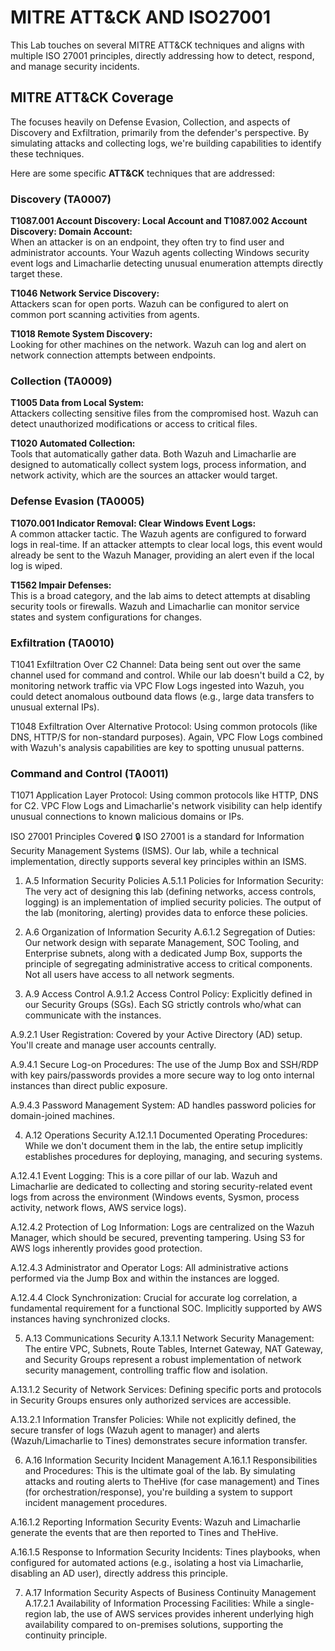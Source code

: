 # MITRE ATT&CK AND ISO27001 
This Lab touches on several MITRE ATT&CK techniques and aligns with multiple ISO 27001 principles, directly addressing how to detect, respond, and manage security incidents.

## MITRE ATT&CK Coverage
The focuses heavily on Defense Evasion, Collection, and aspects of Discovery and Exfiltration, primarily from the defender's perspective. By simulating attacks and collecting logs, we're building capabilities to identify these techniques.

Here are some specific **ATT&CK** techniques that are addressed:

### Discovery (TA0007)
**T1087.001 Account Discovery: Local Account and T1087.002 Account Discovery: Domain Account:**      
When an attacker is on an endpoint, they often try to find user and administrator accounts. Your Wazuh agents collecting Windows security event logs and Limacharlie detecting unusual enumeration attempts directly target these.

**T1046 Network Service Discovery:**     
Attackers scan for open ports. Wazuh can be configured to alert on common port scanning activities from agents.

**T1018 Remote System Discovery:**     
Looking for other machines on the network. Wazuh can log and alert on network connection attempts between endpoints.

### Collection (TA0009)
**T1005 Data from Local System:**    
Attackers collecting sensitive files from the compromised host. Wazuh can detect unauthorized modifications or access to critical files.

**T1020 Automated Collection:**         
Tools that automatically gather data. Both Wazuh and Limacharlie are designed to automatically collect system logs, process information, and network activity, which are the sources an attacker would target.

### Defense Evasion (TA0005)
**T1070.001 Indicator Removal: Clear Windows Event Logs:**      
A common attacker tactic. The Wazuh agents are configured to forward logs in real-time. If an attacker attempts to clear local logs, this event would already be sent to the Wazuh Manager, providing an alert even if the local log is wiped.

**T1562 Impair Defenses:**     
This is a broad category, and the lab aims to detect attempts at disabling security tools or firewalls. Wazuh and Limacharlie can monitor service states and system configurations for changes.

### Exfiltration (TA0010)
T1041 Exfiltration Over C2 Channel: Data being sent out over the same channel used for command and control. While our lab doesn't build a C2, by monitoring network traffic via VPC Flow Logs ingested into Wazuh, you could detect anomalous outbound data flows (e.g., large data transfers to unusual external IPs).

T1048 Exfiltration Over Alternative Protocol: Using common protocols (like DNS, HTTP/S for non-standard purposes). Again, VPC Flow Logs combined with Wazuh's analysis capabilities are key to spotting unusual patterns.

### Command and Control (TA0011)
T1071 Application Layer Protocol: Using common protocols like HTTP, DNS for C2. VPC Flow Logs and Limacharlie's network visibility can help identify unusual connections to known malicious domains or IPs.

ISO 27001 Principles Covered 🔒
ISO 27001 is a standard for Information Security Management Systems (ISMS). Our lab, while a technical implementation, directly supports several key principles within an ISMS.

1. A.5 Information Security Policies
A.5.1.1 Policies for Information Security: The very act of designing this lab (defining networks, access controls, logging) is an implementation of implied security policies. The output of the lab (monitoring, alerting) provides data to enforce these policies.

2. A.6 Organization of Information Security
A.6.1.2 Segregation of Duties: Our network design with separate Management, SOC Tooling, and Enterprise subnets, along with a dedicated Jump Box, supports the principle of segregating administrative access to critical components. Not all users have access to all network segments.

3. A.9 Access Control
A.9.1.2 Access Control Policy: Explicitly defined in our Security Groups (SGs). Each SG strictly controls who/what can communicate with the instances.

A.9.2.1 User Registration: Covered by your Active Directory (AD) setup. You'll create and manage user accounts centrally.

A.9.4.1 Secure Log-on Procedures: The use of the Jump Box and SSH/RDP with key pairs/passwords provides a more secure way to log onto internal instances than direct public exposure.

A.9.4.3 Password Management System: AD handles password policies for domain-joined machines.

4. A.12 Operations Security
A.12.1.1 Documented Operating Procedures: While we don't document them in the lab, the entire setup implicitly establishes procedures for deploying, managing, and securing systems.

A.12.4.1 Event Logging: This is a core pillar of our lab. Wazuh and Limacharlie are dedicated to collecting and storing security-related event logs from across the environment (Windows events, Sysmon, process activity, network flows, AWS service logs).

A.12.4.2 Protection of Log Information: Logs are centralized on the Wazuh Manager, which should be secured, preventing tampering. Using S3 for AWS logs inherently provides good protection.

A.12.4.3 Administrator and Operator Logs: All administrative actions performed via the Jump Box and within the instances are logged.

A.12.4.4 Clock Synchronization: Crucial for accurate log correlation, a fundamental requirement for a functional SOC. Implicitly supported by AWS instances having synchronized clocks.

5. A.13 Communications Security
A.13.1.1 Network Security Management: The entire VPC, Subnets, Route Tables, Internet Gateway, NAT Gateway, and Security Groups represent a robust implementation of network security management, controlling traffic flow and isolation.

A.13.1.2 Security of Network Services: Defining specific ports and protocols in Security Groups ensures only authorized services are accessible.

A.13.2.1 Information Transfer Policies: While not explicitly defined, the secure transfer of logs (Wazuh agent to manager) and alerts (Wazuh/Limacharlie to Tines) demonstrates secure information transfer.

6. A.16 Information Security Incident Management
A.16.1.1 Responsibilities and Procedures: This is the ultimate goal of the lab. By simulating attacks and routing alerts to TheHive (for case management) and Tines (for orchestration/response), you're building a system to support incident management procedures.

A.16.1.2 Reporting Information Security Events: Wazuh and Limacharlie generate the events that are then reported to Tines and TheHive.

A.16.1.5 Response to Information Security Incidents: Tines playbooks, when configured for automated actions (e.g., isolating a host via Limacharlie, disabling an AD user), directly address this principle.

7. A.17 Information Security Aspects of Business Continuity Management
A.17.2.1 Availability of Information Processing Facilities: While a single-region lab, the use of AWS services provides inherent underlying high availability compared to on-premises solutions, supporting the continuity principle.
